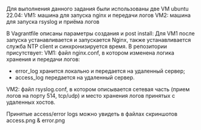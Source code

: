 Для выполнения данного задания были использованы две VM ubuntu 22.04:
VM1: машина для запуска nginx и передачи логов
VM2: машина для запуска rsyslog и приёма логов

В Vagrantfile описаны параметры создания и post install:
Для VM1 после запуска устанавливается и запускается Nginx, также устанавливается служба NTP client и синхронизируется время. 
В репозитории присутствует:
VM1: файл nginx.conf, в котором изменена логика хранения и передачи логов:
- error_log хранится локально и передается на удаленный сервер;
- access_log передается на удаленный сервер.

VM2: файл rsyslog.conf, в котором описывается сетевая часть (прием логов на порту 514, tcp/udp) и место хранения логов принятых с удаленных хостов.


Принятые access/error logs можно увидеть в файлах скриншотов access.png & error.png